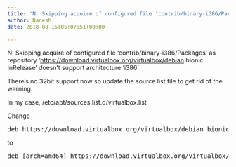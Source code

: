 ```yaml
---
title: 'N: Skipping acquire of configured file ‘contrib/binary-i386/Packages’ as repository ‘https://download.virtualbox.org/virtualbox/debian bionic InRelease’ doesn’t support architecture ‘i386’'
author: Danesh
date: 2018-08-15T05:07:51+00:00

---
```

N: Skipping acquire of configured file &#8216;contrib/binary-i386/Packages&#8217; as repository &#8216;https://download.virtualbox.org/virtualbox/debian bionic InRelease&#8217; doesn&#8217;t support architecture &#8216;i386&#8217;

There&#8217;s no 32bit support now so update the source list file to get rid of the warning.

In my case, /etc/apt/sources.list.d/virtualbox.list

Change

<pre class="toolbar:2 nums:false lang:default decode:true">deb https://download.virtualbox.org/virtualbox/debian bionic contrib</pre>

to

<pre class="toolbar:2 nums:false lang:default decode:true">deb [arch=amd64] https://download.virtualbox.org/virtualbox/debian bionic contrib</pre>

&nbsp;